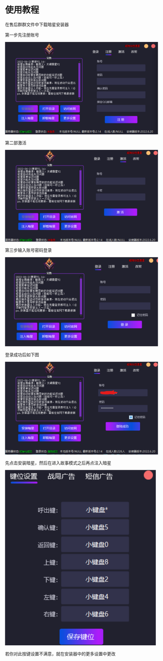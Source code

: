 # 使用教程

在售后群群文件中下载暗星安装器

第一步先注册账号

![](<../../.gitbook/assets/image (16).png>)

第二部激活

![](<../../.gitbook/assets/image (80).png>)

第三步输入账号密码登录

![](<../../.gitbook/assets/image (38).png>)

登录成功后如下图

![](<../../.gitbook/assets/image (56).png>)

先点击安装暗星，然后在进入故事模式之后再点注入暗星

![](<../../.gitbook/assets/image (34).png>)

若你对此按键设置不满意，就在安装器中的更多设置中更改

